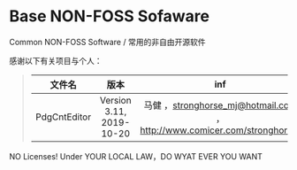 # Base NON-FOSS Sofaware
Common NON-FOSS  Software / 常用的非自由开源软件

感谢以下有关项目与个人： 

   > | 文件名 | 版本 | inf |
   > | :---: | :---: | :---: |
   > | PdgCntEditor | Version 3.11, <br> 2019-10-20 | 马健 ，stronghorse_mj@hotmail.com ，<br> http://www.comicer.com/stronghorse/ |
   
NO Licenses! Under YOUR LOCAL LAW，DO WYAT EVER YOU WANT 
